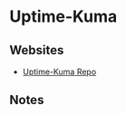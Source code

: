 # Uptime-Kuma

## Websites

- [Uptime-Kuma Repo](https://github.com/louislam/uptime-kuma)

## Notes
